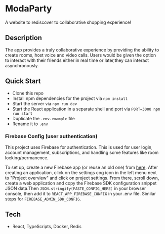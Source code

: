 # ModaParty


A website to rediscover to collaborative shopping experience!

## Description

The app provides a truly collaborative experience by providing the ability to create rooms, host voice and video calls.
Users would be given the option to interact with their friends either in real time or later,they can interact asynchronously.

## Quick Start

- Clone this repo
- Install npm dependencies for the project via `npm install`
- Start the server via `npm run dev`
- Start the React application in a separate shell and port via `PORT=3000 npm run start`
- Duplicate the `.env.example` file
- Rename it to `.env`



### Firebase Config (user authentication)

This project uses Firebase for authentication. This is used for user login, account management, subscriptions, and handling some features like room locking/permanence.

To set up, create a new Firebase app (or reuse an old one) from [here](https://console.firebase.google.com/). After creating an application, click on the settings cog icon in the left menu next to "Project overview" and click on project settings. From there, scroll down, create a web application and copy the Firebase SDK configuration snippet JSON data.Then `JSON.stringify(PASTE_CONFIG_HERE)` in your browser console, then add it to `REACT_APP_FIREBASE_CONFIG` in your .env file.
Similar steps for `FIREBASE_ADMIN_SDK_CONFIG`.


## Tech
- React, TypeScripts, Docker, Redis
